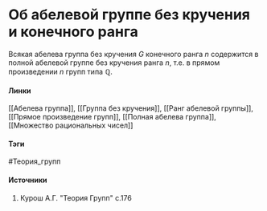 # Об абелевой группе без кручения и конечного ранга
Всякая абелева группа без кручения $G$ конечного ранга $n$ содержится в полной абелевой группе без кручения ранга $n$, т.е. в прямом произведении $n$ групп типа $\mathbb{Q}$.

#### Линки
 [[Абелева группа]],
 [[Группа без кручения]],
 [[Ранг абелевой группы]],
 [[Прямое произведение групп]],
 [[Полная абелева группа]],
 [[Множество рациональных чисел]]
#### Тэги
 #Теория_групп 
#### Источники
 1. Курош А.Г. "Теория Групп" с.176